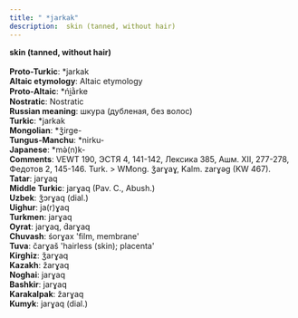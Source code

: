 ```yaml
---
title: " *jarkak"
description:  skin (tanned, without hair)
---
```

<strong> skin (tanned, without hair)</strong><br><br>
<strong>Proto-Turkic</strong>:  *jarkak<br>
<strong>Altaic etymology</strong>:  Altaic etymology<br>
<strong> Proto-Altaic</strong>:  *ńi̯ằrke<br>
<strong>Nostratic</strong>:  Nostratic<br>
<strong>Russian meaning</strong>:  шкура (дубленая, без волос)<br>
<strong>Turkic</strong>:  *jarkak<br>
<strong>Mongolian</strong>:  *ǯirge-<br>
<strong>Tungus-Manchu</strong>:  *nirku-<br>
<strong>Japanese</strong>:  *mǝ̀(n)k-<br>
<strong>Comments</strong>:  VEWT 190, ЭСТЯ 4, 141-142, Лексика 385, Ашм. XII, 277-278, Федотов 2, 145-146. Turk. > WMong. ǯarɣaɣ, Kalm. zarɣǝg (KW 467).<br>
<strong>Tatar</strong>:  jarɣaq<br>
<strong>Middle Turkic</strong>:  jarɣaq (Pav. C., Abush.)<br>
<strong>Uzbek</strong>:  ǯɔrɣaq (dial.)<br>
<strong>Uighur</strong>:  ja(r)ɣaq<br>
<strong>Turkmen</strong>:  jarɣaq<br>
<strong>Oyrat</strong>:  jarɣaq, d́arɣaq<br>
<strong>Chuvash</strong>:  śorɣax 'film, membrane'<br>
<strong>Tuva</strong>:  čarɣaš 'hairless (skin); placenta'<br>
<strong>Kirghiz</strong>:  ǯarɣaq<br>
<strong>Kazakh</strong>:  žarɣaq<br>
<strong>Noghai</strong>:  jarɣaq<br>
<strong>Bashkir</strong>:  jarɣaq<br>
<strong>Karakalpak</strong>:  žarɣaq<br>
<strong>Kumyk</strong>:  jarɣaq (dial.)<br>


